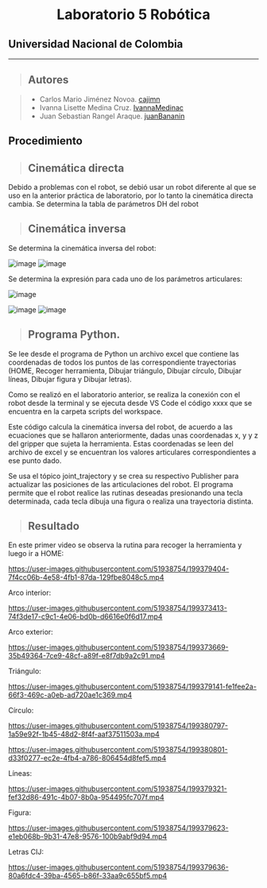<h1 align="center"> Laboratorio 5 Robótica </h1>

## Universidad Nacional de Colombia
-------------------------------------------------------------
> ## Autores

  > - Carlos Mario Jiménez Novoa. [cajimn](https://github.com/cajimn)
  > - Ivanna Lisette Medina Cruz. [IvannaMedinac](https://github.com/IvannaMedinaC)
  > - Juan Sebastian Rangel Araque. [juanBananin](https://github.com/juanBananin)


## Procedimiento

> ## Cinemática directa
Debido a problemas con el robot, se debió usar un robot diferente al que se uso en la anterior práctica de laboratorio, por lo tanto la cinemática directa cambia. Se determina la tabla de parámetros DH del robot



> ## Cinemática inversa
Se determina la cinemática inversa del robot:



![image](https://user-images.githubusercontent.com/51938754/199286921-473f9334-708a-4875-b833-a008dd02b2fe.png)
![image](https://user-images.githubusercontent.com/51938754/199299068-8083cb97-0b4f-46a0-8c2c-408d91a1ad80.png)

Se determina la expresión para cada uno de los parámetros articulares:

![image](https://user-images.githubusercontent.com/51938754/199287092-8b832403-7df1-438d-b329-453251a35676.png)

![image](https://user-images.githubusercontent.com/51938754/199299893-32b2221f-c5ea-46e7-9594-eae604f0a85d.png)
![image](https://user-images.githubusercontent.com/51938754/199300026-8efedf23-0846-4c69-ba5a-517c3723f338.png)


> ## Programa Python.

Se lee desde el programa de Python un archivo excel que contiene las coordenadas de todos los puntos de las correspondiente trayectorias (HOME, Recoger herramienta, Dibujar triángulo, Dibujar círculo, Dibujar líneas, Dibujar figura y Dibujar letras).

Como se realizó en el laboratorio anterior, se realiza la conexión con el robot desde la terminal y se ejecuta desde VS Code el código xxxx que se encuentra en la carpeta scripts del workspace.

Este código calcula la cinemática inversa del robot, de acuerdo a las ecuaciones que se hallaron anteriormente, dadas unas coordenadas x, y y z del gripper que sujeta la herramienta. Estas coordenadas se leen del archivo de excel y se encuentran los valores articulares correspondientes a ese punto dado.

Se usa el tópico joint_trajectory y se crea su respectivo Publisher para actualizar las posiciones de las articulaciones del robot. El programa permite que el robot realice las rutinas deseadas presionando una tecla determinada, cada tecla dibuja una figura o realiza una trayectoria distinta. 

> ## Resultado 

En este primer video se observa la rutina para recoger la herramienta y luego ir a HOME:

https://user-images.githubusercontent.com/51938754/199379404-7f4cc06b-4e58-4fb1-87da-129fbe8048c5.mp4

Arco interior:

https://user-images.githubusercontent.com/51938754/199373413-74f3de17-c9c1-4e06-bd0b-d6616e0f6d17.mp4

Arco exterior:

https://user-images.githubusercontent.com/51938754/199373669-35b49364-7ce9-48cf-a89f-e8f7db9a2c91.mp4

Triángulo:

https://user-images.githubusercontent.com/51938754/199379141-fe1fee2a-66f3-469c-a0eb-ad720ae1c369.mp4

Círculo:

https://user-images.githubusercontent.com/51938754/199380797-1a59e92f-1b45-48d2-8f4f-aaf37511503a.mp4

https://user-images.githubusercontent.com/51938754/199380801-d33f0277-ec2e-4fb4-a786-806454d8fef5.mp4

Líneas:

https://user-images.githubusercontent.com/51938754/199379321-fef32d86-491c-4b07-8b0a-954495fc707f.mp4

Figura:

https://user-images.githubusercontent.com/51938754/199379623-e1eb068b-9b31-47e8-9576-100b9abf9d94.mp4

Letras CIJ:

https://user-images.githubusercontent.com/51938754/199379636-80a6fdc4-39ba-4565-b86f-33aa9c655bf5.mp4


